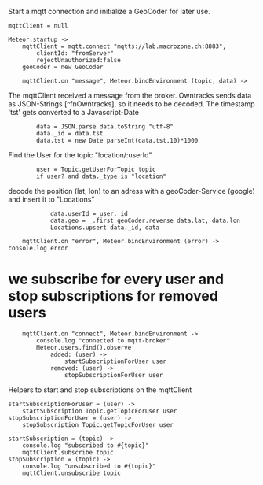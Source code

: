 	
	

Start a mqtt connection and initialize a GeoCoder for later use. 

	mqttClient = null

	Meteor.startup ->
		mqttClient = mqtt.connect "mqtts://lab.macrozone.ch:8883", 
			clientId: "fromServer"
			rejectUnauthorized:false
		geoCoder = new GeoCoder
		
		mqttClient.on "message", Meteor.bindEnvironment (topic, data) ->
			

The mqttClient received a message from the broker. Owntracks sends data as JSON-Strings [^fnOwntracks], 
so it needs to be decoded. The timestamp 'tst' gets converted to a Javascript-Date
			
			data = JSON.parse data.toString "utf-8"
			data._id = data.tst
			data.tst = new Date parseInt(data.tst,10)*1000

Find the User for the topic "location/:userId"

			user = Topic.getUserForTopic topic
			if user? and data._type is "location"

decode the position (lat, lon) to an adress with a geoCoder-Service (google) and insert it to "Locations"

				data.userId = user._id
				data.geo = _.first geoCoder.reverse data.lat, data.lon
				Locations.upsert data._id, data

		mqttClient.on "error", Meteor.bindEnvironment (error) -> console.log error



# we subscribe for every user and stop subscriptions for removed users

		mqttClient.on "connect", Meteor.bindEnvironment ->
			console.log "connected to mqtt-broker"
			Meteor.users.find().observe 
				added: (user) ->
					startSubscriptionForUser user
				removed: (user) ->
					stopSubscriptionForUser user
			

Helpers to start and stop subscriptions on the mqttClient

	startSubscriptionForUser = (user) ->
		startSubscription Topic.getTopicForUser user
	stopSubscriptionForUser = (user) ->
		stopSubscription Topic.getTopicForUser user

	startSubscription = (topic) ->
		console.log "subscribed to #{topic}"
		mqttClient.subscribe topic
	stopSubscription = (topic) ->
		console.log "unsubscribed to #{topic}"
		mqttClient.unsubscribe topic